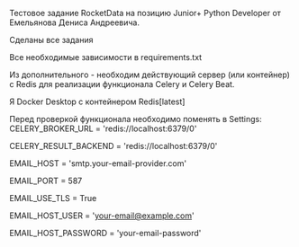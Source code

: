 Тестовое задание RocketData на позицию Junior+ Python Developer от Емельянова Дениса Андреевича.

Сделаны все задания

Все необходимые зависимости в requirements.txt

Из дополнительного - необходим действующий сервер (или контейнер) с Redis
для реализации функционала Celery и Celery Beat.

Я Docker Desktop с контейнером Redis[latest]

Перед проверкой функционала необходимо поменять в Settings:
CELERY_BROKER_URL = 'redis://localhost:6379/0'

CELERY_RESULT_BACKEND = 'redis://localhost:6379/0'

EMAIL_HOST = 'smtp.your-email-provider.com'

EMAIL_PORT = 587

EMAIL_USE_TLS = True

EMAIL_HOST_USER = 'your-email@example.com'

EMAIL_HOST_PASSWORD = 'your-email-password'